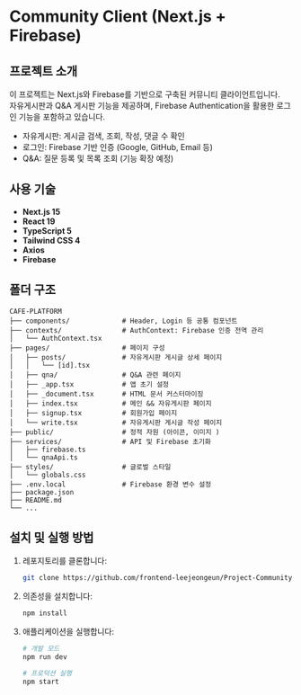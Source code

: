 # Community Client (Next.js + Firebase)

## 프로젝트 소개

이 프로젝트는 Next.js와 Firebase를 기반으로 구축된 커뮤니티 클라이언트입니다.  
자유게시판과 Q&A 게시판 기능을 제공하며, Firebase Authentication을 활용한 로그인 기능을 포함하고 있습니다.

-   자유게시판: 게시글 검색, 조회, 작성, 댓글 수 확인
-   로그인: Firebase 기반 인증 (Google, GitHub, Email 등)
-   Q&A: 질문 등록 및 목록 조회 (기능 확장 예정)

## 사용 기술

-   **Next.js 15**
-   **React 19**
-   **TypeScript 5**
-   **Tailwind CSS 4**
-   **Axios**
-   **Firebase**

## 폴더 구조

```plaintext
CAFE-PLATFORM
├── components/             # Header, Login 등 공통 컴포넌트
├── contexts/               # AuthContext: Firebase 인증 전역 관리
│   └── AuthContext.tsx
├── pages/                  # 페이지 구성
│   ├── posts/              # 자유게시판 게시글 상세 페이지
│   │   └── [id].tsx
│   ├── qna/                # Q&A 관련 페이지
│   ├── _app.tsx            # 앱 초기 설정
│   ├── _document.tsx       # HTML 문서 커스터마이징
│   ├── index.tsx           # 메인 && 자유게시판 페이지
│   ├── signup.tsx          # 회원가입 페이지
│   └── write.tsx           # 자유게시판 게시글 작성 페이지
├── public/                 # 정적 자원 (아이콘, 이미지 )
├── services/               # API 및 Firebase 초기화
│   ├── firebase.ts
│   └── qnaApi.ts
├── styles/                 # 글로벌 스타일
│   └── globals.css
├── .env.local              # Firebase 환경 변수 설정
├── package.json
├── README.md
└── ...
```

## 설치 및 실행 방법

1. 레포지토리를 클론합니다:

    ```bash
    git clone https://github.com/frontend-leejeongeun/Project-Community-Next-Client.git
    ```

2. 의존성을 설치합니다:

    ```bash
    npm install
    ```

3. 애플리케이션을 실행합니다:

    ```bash
    # 개발 모드
    npm run dev

    # 프로덕션 실행
    npm start
    ```
